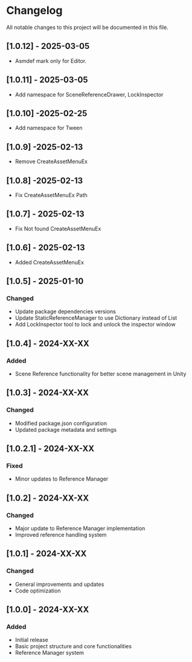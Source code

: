 # Changelog

All notable changes to this project will be documented in this file.

## [1.0.12] - 2025-03-05
- Asmdef mark only for Editor.

## [1.0.11] - 2025-03-05
- Add namespace for SceneReferenceDrawer, LockInspector

## [1.0.10] -2025-02-25
- Add namespace for Tween

## [1.0.9] -2025-02-13
- Remove CreateAssetMenuEx

## [1.0.8] -2025-02-13
- Fix CreateAssetMenuEx Path

## [1.0.7] - 2025-02-13
- Fix Not found CreateAssetMenuEx

## [1.0.6] - 2025-02-13
- Added CreateAssetMenuEx

## [1.0.5] - 2025-01-10
### Changed
- Update package dependencies versions
- Update StaticReferenceManager to use Dictionary instead of List
- Add LockInspector tool to lock and unlock the inspector window

## [1.0.4] - 2024-XX-XX
### Added
- Scene Reference functionality for better scene management in Unity

## [1.0.3] - 2024-XX-XX
### Changed
- Modified package.json configuration
- Updated package metadata and settings

## [1.0.2.1] - 2024-XX-XX
### Fixed
- Minor updates to Reference Manager

## [1.0.2] - 2024-XX-XX
### Changed
- Major update to Reference Manager implementation
- Improved reference handling system

## [1.0.1] - 2024-XX-XX
### Changed
- General improvements and updates
- Code optimization

## [1.0.0] - 2024-XX-XX
### Added
- Initial release
- Basic project structure and core functionalities
- Reference Manager system